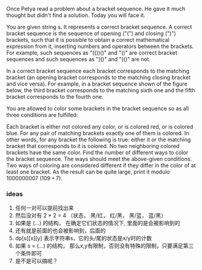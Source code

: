 Once Petya read a problem about a bracket sequence. He gave it much thought but didn't find a solution. Today you will face it.

You are given string s. It represents a correct bracket sequence. A correct bracket sequence is the sequence of opening ("(") and closing (")") brackets, such that it is possible to obtain a correct mathematical expression from it, inserting numbers and operators between the brackets. For example, such sequences as "(())()" and "()" are correct bracket sequences and such sequences as ")()" and "(()" are not.

In a correct bracket sequence each bracket corresponds to the matching bracket (an opening bracket corresponds to the matching closing bracket and vice versa). For example, in a bracket sequence shown of the figure below, the third bracket corresponds to the matching sixth one and the fifth bracket corresponds to the fourth one.


You are allowed to color some brackets in the bracket sequence so as all three conditions are fulfilled:

Each bracket is either not colored any color, or is colored red, or is colored blue.
For any pair of matching brackets exactly one of them is colored. In other words, for any bracket the following is true: either it or the matching bracket that corresponds to it is colored.
No two neighboring colored brackets have the same color.
Find the number of different ways to color the bracket sequence. The ways should meet the above-given conditions. Two ways of coloring are considered different if they differ in the color of at least one bracket. As the result can be quite large, print it modulo 1000000007 (109 + 7).

### ideas
1. 任何一对可以提前找出来
2. 然后没对有 2 * 2 = 4 （状态， 黑/红， 红/黑， 黑/蓝， 蓝/黑）
3. 如果是 (...) 的结构， 在确定它们状态的情况下, 里面的是会被影响到的
4. 还有就是前面的也会被影响到，后面的
5. dp[s][x][y] 表示字符串s，它的头/尾的状态是x/y时的计数
6. 如果 s = (...) 的结构， 那么x,y有限制，否则没有特殊的限制，只要满足第三个条件即可
7. 是不是可以搞呢？